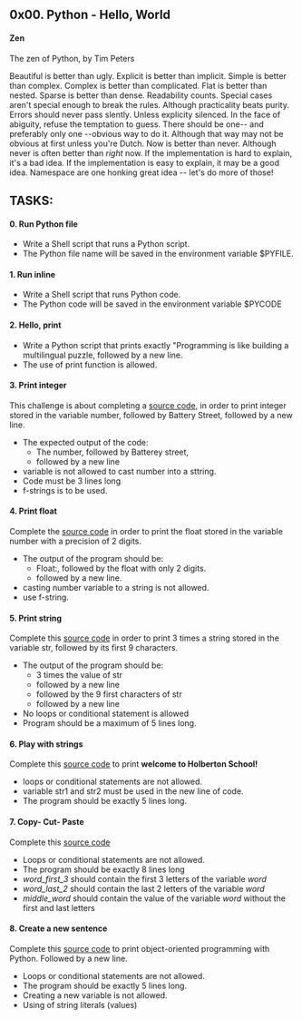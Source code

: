 ## 0x00. Python - Hello, World

#### Zen
The zen of Python, by Tim Peters

Beautiful is better than ugly.
Explicit is better than implicit.
Simple is better than complex.
Complex is better than complicated.
Flat is better than nested.
Sparse is better than dense.
Readability counts.
Special cases aren't special enough to break the rules.
Although practicality beats purity.
Errors should never pass slently.
Unless explicity silenced.
In the face of abiguity, refuse the temptation to guess.
There should be one-- and preferably only one --obvious way to do it.
Although that way may not be obvious at first unless you're Dutch.
Now is better than never.
Although never is often better than *right* now.
If the implementation is hard to explain, it's a bad idea.
If the implementation is easy to explain, it may be a good idea.
Namespace are one honking great idea -- let's do more of those!


## TASKS:

#### 0. Run Python file
* Write a Shell script that runs a Python script.
* The Python file name will be saved in the environment variable $PYFILE.

#### 1. Run inline
* Write a Shell script that runs Python code.
* The Python code will be saved in the environment variable $PYCODE

#### 2. Hello, print
* Write a Python script that prints exactly "Programming is like building a multilingual puzzle, followed by a new line.
* The use of print function is allowed.

#### 3. Print integer
This challenge is about completing a [source code](https://github.com/alx-tools/0x00.py/blob/master/3-print_number.py), in order to print integer stored in the variable number, followed by Battery Street, followed by a new line.

* The expected output of the code:
	* The number, followed by Batterey street,
	* followed by a new line
* variable is not allowed to cast number into a sttring.
* Code must be 3 lines long
* f-strings is to be used.

#### 4. Print float
Complete the [source code](https://github.com/alx-tools/0x00.py/blob/master/4-print_float.py) in order to print the float stored in the variable number with a precision of 2 digits.
* The output of the program should be:
	* Float:, followed by the float with only 2 digits.
	* followed by a new line.
* casting number variable to a string is not allowed.
* use f-string.

#### 5. Print string
Complete this [source code](https://github.com/alx-tools/0x00.py/blob/master/5-print_string.py) in order to print 3 times a string stored in the variable str, followed by its first 9 characters.
* The output of the program should be:
	* 3 times the value of str
	* followed by a new line
	* followed by the 9 first characters of str
	* followed by a new line
* No loops or conditional statement is allowed
* Program should be a maximum of 5 lines long.

#### 6. Play with strings
Complete this [source code](https://github.com/alx-tools/0x00.py/blob/master/6-concat.py) to print **welcome to Holberton School!**
* loops or conditional statements are not allowed.
* variable str1 and str2 must be used in the new line of code.
* The program should be exactly 5 lines long.

#### 7. Copy- Cut- Paste
Complete this [source code](https://github.com/alx-tools/0x00.py/blob/master/7-edges.py)
* Loops or conditional statements are not allowed.
* The program should be exactly 8 lines long
* *word_first_3* should contain the first 3 letters of the variable *word*
* *word_last_2* should contain the last 2 letters of the variable *word*
* *middle_word* should contain the value of the variable *word* without the first and last letters

#### 8. Create a new sentence
Complete this [source code](https://github.com/alx-tools/0x00.py/blob/master/8-concat_edges.py) to print object-oriented programming with Python. Followed by a new line.
* Loops or conditional statements are not allowed.
* The program should be exactly 5 lines long.
* Creating a new variable is not allowed.
* Using of string literals (values)

